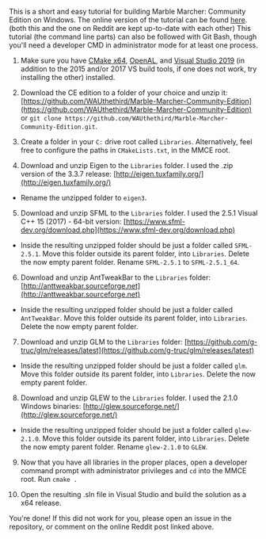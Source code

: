This is a short and easy tutorial for building Marble Marcher: Community Edition on Windows. The online version of the tutorial can be found [here](https://www.reddit.com/r/Marblemarcher/comments/bamqyh/how_to_configure_and_compile_source_for_windows/). (both this and the one on Reddit are kept up-to-date with each other) This tutorial (the command line parts) can also be followed with Git Bash, though you'll need a developer CMD in administrator mode for at least one process.

1. Make sure you have [CMake x64](https://cmake.org/), [OpenAL](https://www.openal.org/), and [Visual Studio 2019](https://visualstudio.microsoft.com/vs/) (in addition to the 2015 and/or 2017 VS build tools, if one does not work, try installing the other) installed.

2. Download the CE edition to a folder of your choice and unzip it: [https://github.com/WAUthethird/Marble-Marcher-Community-Edition](https://github.com/WAUthethird/Marble-Marcher-Community-Edition) or `git clone https://github.com/WAUthethird/Marble-Marcher-Community-Edition.git`.

3. Create a folder in your `C:` drive root called `Libraries`. Alternatively, feel free to configure the paths in `CMakeLists.txt`, in the MMCE root.

4. Download and unzip Eigen to the `Libraries` folder. I used the .zip version of the 3.3.7 release: [http://eigen.tuxfamily.org/](http://eigen.tuxfamily.org/)
  * Rename the unzipped folder to `eigen3`.

5. Download and unzip SFML to the `Libraries` folder. I used the 2.5.1 Visual C++ 15 (2017) - 64-bit version: [https://www.sfml-dev.org/download.php](https://www.sfml-dev.org/download.php)
  * Inside the resulting unzipped folder should be just a folder called `SFML-2.5.1`. Move this folder outside its parent folder, into `Libraries`. Delete the now empty parent folder. Rename `SFML-2.5.1` to `SFML-2.5.1_64`.

6. Download and unzip AntTweakBar to the `Libraries` folder: [http://anttweakbar.sourceforge.net](http://anttweakbar.sourceforge.net)
  * Inside the resulting unzipped folder should be just a folder called `AntTweakBar`. Move this folder outside its parent folder, into `Libraries`. Delete the now empty parent folder.

7. Download and unzip GLM to the `Libraries` folder: [https://github.com/g-truc/glm/releases/latest](https://github.com/g-truc/glm/releases/latest)
  * Inside the resulting unzipped folder should be just a folder called `glm`. Move this folder outside its parent folder, into `Libraries`. Delete the now empty parent folder.

8. Download and unzip GLEW to the `Libraries` folder. I used the 2.1.0 Windows binaries: [http://glew.sourceforge.net/](http://glew.sourceforge.net/)
  * Inside the resulting unzipped folder should be just a folder called `glew-2.1.0`. Move this folder outside its parent folder, into `Libraries`. Delete the now empty parent folder. Rename `glew-2.1.0` to `GLEW`.

9. Now that you have all libraries in the proper places, open a developer command prompt with administrator privileges and `cd` into the MMCE root. Run `cmake .`

10. Open the resulting .sln file in Visual Studio and build the solution as a x64 release.

You're done!
If this did not work for you, please open an issue in the repository, or comment on the online Reddit post linked above.
